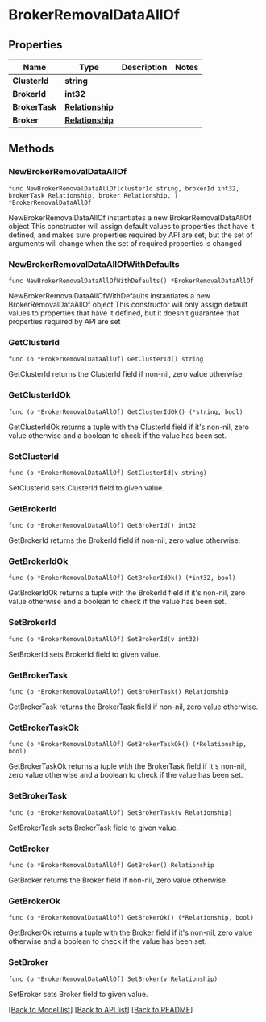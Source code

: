 # BrokerRemovalDataAllOf

## Properties

Name | Type | Description | Notes
------------ | ------------- | ------------- | -------------
**ClusterId** | **string** |  | 
**BrokerId** | **int32** |  | 
**BrokerTask** | [**Relationship**](Relationship.md) |  | 
**Broker** | [**Relationship**](Relationship.md) |  | 

## Methods

### NewBrokerRemovalDataAllOf

`func NewBrokerRemovalDataAllOf(clusterId string, brokerId int32, brokerTask Relationship, broker Relationship, ) *BrokerRemovalDataAllOf`

NewBrokerRemovalDataAllOf instantiates a new BrokerRemovalDataAllOf object
This constructor will assign default values to properties that have it defined,
and makes sure properties required by API are set, but the set of arguments
will change when the set of required properties is changed

### NewBrokerRemovalDataAllOfWithDefaults

`func NewBrokerRemovalDataAllOfWithDefaults() *BrokerRemovalDataAllOf`

NewBrokerRemovalDataAllOfWithDefaults instantiates a new BrokerRemovalDataAllOf object
This constructor will only assign default values to properties that have it defined,
but it doesn't guarantee that properties required by API are set

### GetClusterId

`func (o *BrokerRemovalDataAllOf) GetClusterId() string`

GetClusterId returns the ClusterId field if non-nil, zero value otherwise.

### GetClusterIdOk

`func (o *BrokerRemovalDataAllOf) GetClusterIdOk() (*string, bool)`

GetClusterIdOk returns a tuple with the ClusterId field if it's non-nil, zero value otherwise
and a boolean to check if the value has been set.

### SetClusterId

`func (o *BrokerRemovalDataAllOf) SetClusterId(v string)`

SetClusterId sets ClusterId field to given value.


### GetBrokerId

`func (o *BrokerRemovalDataAllOf) GetBrokerId() int32`

GetBrokerId returns the BrokerId field if non-nil, zero value otherwise.

### GetBrokerIdOk

`func (o *BrokerRemovalDataAllOf) GetBrokerIdOk() (*int32, bool)`

GetBrokerIdOk returns a tuple with the BrokerId field if it's non-nil, zero value otherwise
and a boolean to check if the value has been set.

### SetBrokerId

`func (o *BrokerRemovalDataAllOf) SetBrokerId(v int32)`

SetBrokerId sets BrokerId field to given value.


### GetBrokerTask

`func (o *BrokerRemovalDataAllOf) GetBrokerTask() Relationship`

GetBrokerTask returns the BrokerTask field if non-nil, zero value otherwise.

### GetBrokerTaskOk

`func (o *BrokerRemovalDataAllOf) GetBrokerTaskOk() (*Relationship, bool)`

GetBrokerTaskOk returns a tuple with the BrokerTask field if it's non-nil, zero value otherwise
and a boolean to check if the value has been set.

### SetBrokerTask

`func (o *BrokerRemovalDataAllOf) SetBrokerTask(v Relationship)`

SetBrokerTask sets BrokerTask field to given value.


### GetBroker

`func (o *BrokerRemovalDataAllOf) GetBroker() Relationship`

GetBroker returns the Broker field if non-nil, zero value otherwise.

### GetBrokerOk

`func (o *BrokerRemovalDataAllOf) GetBrokerOk() (*Relationship, bool)`

GetBrokerOk returns a tuple with the Broker field if it's non-nil, zero value otherwise
and a boolean to check if the value has been set.

### SetBroker

`func (o *BrokerRemovalDataAllOf) SetBroker(v Relationship)`

SetBroker sets Broker field to given value.



[[Back to Model list]](../README.md#documentation-for-models) [[Back to API list]](../README.md#documentation-for-api-endpoints) [[Back to README]](../README.md)


